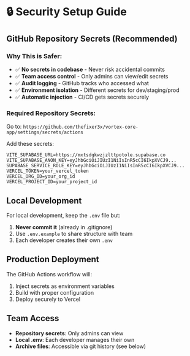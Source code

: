 # 🔒 Security Setup Guide

## GitHub Repository Secrets (Recommended)

### Why This is Safer:
- ✅ **No secrets in codebase** - Never risk accidental commits
- ✅ **Team access control** - Only admins can view/edit secrets
- ✅ **Audit logging** - GitHub tracks who accessed what
- ✅ **Environment isolation** - Different secrets for dev/staging/prod
- ✅ **Automatic injection** - CI/CD gets secrets securely

### Required Repository Secrets:

Go to: `https://github.com/thefixer3x/vortex-core-app/settings/secrets/actions`

Add these secrets:

```
VITE_SUPABASE_URL=https://mxtsdgkwzjzlttpotole.supabase.co
VITE_SUPABASE_ANON_KEY=eyJhbGciOiJIUzI1NiIsInR5cCI6IkpXVCJ9...
SUPABASE_SERVICE_ROLE_KEY=eyJhbGciOiJIUzI1NiIsInR5cCI6IkpXVCJ9...
VERCEL_TOKEN=your_vercel_token
VERCEL_ORG_ID=your_org_id
VERCEL_PROJECT_ID=your_project_id
```

## Local Development

For local development, keep the `.env` file but:
1. **Never commit it** (already in .gitignore)
2. Use `.env.example` to share structure with team
3. Each developer creates their own `.env`

## Production Deployment

The GitHub Actions workflow will:
1. Inject secrets as environment variables
2. Build with proper configuration
3. Deploy securely to Vercel

## Team Access

- **Repository secrets**: Only admins can view
- **Local .env**: Each developer manages their own
- **Archive files**: Accessible via git history (see below)